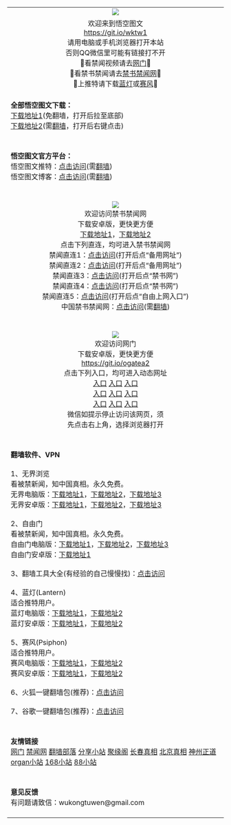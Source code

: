  <div id="readme" class="readme blob instapaper_body">
 <article class="markdown-body entry-content" itemprop="text">
 <table>
 <tbody>
  
  
  <tr>
    <td align="center"><img src="https://user-images.githubusercontent.com/33987457/33241738-283f65e4-d305-11e7-82ba-33dd3b1666e1.png" style="max-width:100%;">
    </td>
  </tr>
  
  
  <tr>
    <td align="center">欢迎来到悟空图文<br>
      <a href="#">https://git.io/wktw1</a><br>
      请用电脑或手机浏览器打开本站<br>
      否则QQ微信里可能有链接打不开<br>
      🔴看禁闻视频请去<a href="#ogate">网门</a>🔴<br>
      🔴看禁书禁闻请去<a href="#bannedbook">禁书禁闻网</a>🔴<br>
      🔴上推特请下载<a href="#Lantern">蓝灯</a>或<a href="#Psiphon">赛风</a>🔴<br>
    </td>
  </tr>
  
  
  <tr>
    <td align="left"><br>
     <b>全部悟空图文下载：</b><br>
     <a href="https://ipfs.io/ipns/QmdRaB7BPW4hE8UdNN5M6VdCTPG6c8AN269UrqjVYc42xC"><u>下载地址1</u></a>(免翻墙，打开后拉至底部)<br>
     <a href="https://mega.nz/#F!FnYw0TgR!KTMEy-QePKmNRXFJb_ezKQ"><u>下载地址2</u></a>(需<a href="#vpn">翻墙</a>，打开后右键点击)<br><br>
    </td>
  </tr>
  
    
  <tr>
    <td align="left"><br>
     <b>悟空图文官方平台：</b><br>
     悟空图文推特：<a href="https://twitter.com/wukongtuwen">点击访问</a>(需<a href="#vpn">翻墙</a>)<br>
     悟空图文博客：<a href="https://wukongtuwen.blogspot.com">点击访问</a>(需<a href="#vpn">翻墙</a>)<br><br>
    </td>
  </tr>
  
  
  
  <tr>
    <td align="center"> 
     <br name="bannedbook">
     <img src="https://user-images.githubusercontent.com/33987457/34940754-bebef30c-fa2b-11e7-9a48-24ef8addd894.jpg" style="max-width:100%;"><br>
     欢迎访问禁书禁闻网<br>
     下载安卓版，更快更方便<br><a href="https://github.com/bannedbook/fanqiang/raw/master/apk/jinwen.apk" rel="nofollow">下载地址1</a>，<a href="https://storage.googleapis.com/jwnews/jinwen.apk" rel="nofollow">下载地址2</a><br>
     点击下列直连，均可进入禁书禁闻网<br>
     禁闻直连1：<a href="https://aa.cuanpu.us/" rel="nofollow"><u>点击访问</u></a>(打开后点“备用网址”)<br>
     禁闻直连2：<a href="https://ab.cuanpu.us/" rel="nofollow"><u>点击访问</u></a>(打开后点“备用网址”)<br>
     禁闻直连3：<a href="https://git.io/gfree" rel="nofollow"><u>点击访问</u></a>(打开后点“禁书网”)<br>
     禁闻直连4：<a href="https://git.io/jw1" rel="nofollow"><u>点击访问</u></a>(打开后点“禁书网”)<br>
     禁闻直连5：<a href="https://git.io/jw2" rel="nofollow"><u>点击访问</u></a>(打开后点“自由上网入口”)<br>
     中国禁书禁闻网：<a href="https://www.bannedbook.org/">点击访问</a>(需<a href="#vpn">翻墙</a>)<br><br>
    </td>
  </tr>
   
  
   <tr>
    <td align="center">  
    <br name="ogate">
    <img src="https://cloud.githubusercontent.com/assets/11880933/13434984/f430fae2-e012-11e5-814f-c2df1e82b247.jpg" style="max-width:100%;"><br>
      欢迎访问网门<br>
      下载安卓版，更快更方便<br><a href="https://raw.githubusercontent.com/oGate2/up/master/oGate.apk" rel="nofollow">https://git.io/ogatea2</a><br>
      点击下列入口，均可进入动态网址<br>
      <a href="https://s3.ap-south-1.amazonaws.com/ogatem/oGate.htm?from=oGate" rel="nofollow">入口</a>
      <a href="https://s3.ap-northeast-2.amazonaws.com/ogates/oGate.htm?from=oGate" rel="nofollow">入口</a>
      <a href="https://s3.amazonaws.com/ogate/oGate.htm?from=oGate" rel="nofollow">入口</a><br>
      <a href="https://s3-us-west-1.amazonaws.com/ogaten/oGate.htm?from=oGate" rel="nofollow">入口</a>
      <a href="https://s3.us-east-2.amazonaws.com/ogateh/oGate.htm?from=oGate" rel="nofollow">入口</a>
      <a href="https://s3.eu-central-1.amazonaws.com/ogatef/oGate.htm?from=oGate" rel="nofollow">入口</a><br>     
      <a href="https://s3.eu-west-2.amazonaws.com/ogatel/oGate.htm?from=oGate" rel="nofollow">入口</a>
      <a href="https://s3.ca-central-1.amazonaws.com/ogatec/oGate.htm?from=oGate" rel="nofollow">入口</a>
      <a href="https://s3-ap-southeast-2.amazonaws.com/ogatey/oGate.htm?from=oGate" rel="nofollow">入口</a><br>
      微信如提示停止访问该网页，须<br>
      先点击右上角，选择浏览器打开<br><br>
    </td>
  </tr>
  
  
  <tr>
    <td align="left">
       <br name="vpn">
       <b>翻墙软件、VPN</b><br><br> 
       1、无界浏览<br>
       看被禁新闻，知中国真相。永久免费。<br>
       无界电脑版：<a href="https://raw.githubusercontent.com/osurf/osurf/master/u.rar" rel="nofollow"><u>下载地址1</u></a>，<a href="https://git.io/wj" rel="nofollow"><u>下载地址2</u></a>，<a href="http://git.io/HNvvvQ" rel="nofollow"><u>下载地址3</u></a><br>
       无界安卓版：<a href="https://raw.githubusercontent.com/opipe/Up/master/Tools/UM.apk" rel="nofollow"><u>下载地址1</u></a>，<a href="https://git.io/2S1IBQ" rel="nofollow"><u>下载地址2</u></a>，<a href="https://s3.amazonaws.com/wujie/um.apk" rel="nofollow"><u>下载地址3</u></a><br><br>
       2、自由门<br>
       看被禁新闻，知中国真相。永久免费。<br>
       自由门电脑版：<a href="https://raw.githubusercontent.com/opipe/Up/master/Tools/FG.zip" rel="nofollow"><u>下载地址1</u></a>，<a href="https://git.io/fgt" rel="nofollow"><u>下载地址2</u></a>，<a href="https://git.io/fgp" rel="nofollow"><u>下载地址3</u></a><br>
       自由门安卓版：<a href="https://git.io/fgma" rel="nofollow"><u>下载地址1</u></a><br><br>
       3、翻墙工具大全(有经验的自己慢慢找)：<a href="https://ipfs.io/ipns/QmdRaB7BPW4hE8UdNN5M6VdCTPG6c8AN269UrqjVYc42xC" rel="nofollow"><u>点击访问</u></a><br>
       <br name="Lantern">
       4、蓝灯(Lantern)<br>
       适合推特用户。<br>
       蓝灯电脑版：<a href="https://raw.githubusercontent.com/getlantern/lantern-binaries/master/lantern-installer.exe" rel="nofollow">下载地址1</a>，<a href="https://s3.amazonaws.com/lantern/lantern-installer.exe" rel="nofollow">下载地址2</a><br>
       蓝灯安卓版：<a href="https://raw.githubusercontent.com/getlantern/lantern-binaries/master/lantern-installer.apk" rel="nofollow">下载地址1</a>，<a href="https://s3.amazonaws.com/lantern/lantern-installer.apk" rel="nofollow">下载地址2</a><br>
       <br name="Psiphon">
       5、赛风(Psiphon)<br>
       适合推特用户。<br>
       赛风电脑版：<a href="https://psiphon3.com/psiphon3.exe" rel="nofollow"><u>下载地址1</u></a>，<a href="https://s3.amazonaws.com/hum9-lwg8-qa2w/psiphon3.exe" rel="nofollow">下载地址2</a><br>
       赛风安卓版：<a href="https://psiphon3.com/PsiphonAndroid.apk" rel="nofollow"><u>下载地址1</u></a>，<a href="https://s3.amazonaws.com/hum9-lwg8-qa2w/PsiphonAndroid.apk" rel="nofollow">下载地址2</a><br><br>
       6、火狐一键翻墙包(推荐)：<a href="https://github.com/bannedbook/fanqiang/wiki/%E7%81%AB%E7%8B%90firefox%E4%B8%80%E9%94%AE%E7%BF%BB%E5%A2%99%E5%8C%85" rel="nofollow"><u>点击访问</u></a><br><br>
       7、谷歌一键翻墙包(推荐)：<a href="https://github.com/bannedbook/fanqiang/wiki/Chrome%E4%B8%80%E9%94%AE%E7%BF%BB%E5%A2%99%E5%8C%85" rel="nofollow"><u>点击访问</u></a><br><br>
    </td>
  </tr>
  
  
   <tr>
    <td align="left"><br>
     <b>友情链接</b><br>
     <a href="https://git.io/ogate2">网门</a> </a>  <a href="https://git.io/jww">禁闻网</a>    <a href="https://git.io/osurf">翻墙部落</a>  <a href="https://git.io/tv111">分享小站</a>  <a href="https://git.io/jyg10">聚缘阁</a>  <a href="https://git.io/chun">长春真相</a>  <a href="https://git.io/beijing">北京真相</a>  <a href="https://git.io/vQjqe">神州正道</a>  <a href="https://git.io/organ">organ小站</a>  <a href="https://git.io/168">168小站</a>  <a href="https://git.io/88">88小站</a> 
     <br><br>
    </td>
  </tr>


  <tr>
    <td align="left"><br>
     <b>意见反馈</b><br>
     有问题请致信：wukongtuwen@gmail.com<br><br>
    </td>
  </tr>
  
  
</tbody>
</table>    
</article>
</div>
</div>
